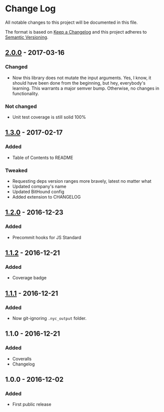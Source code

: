 # Change Log
All notable changes to this project will be documented in this file.

The format is based on [Keep a Changelog](http://keepachangelog.com/)
and this project adheres to [Semantic Versioning](http://semver.org/).

## [2.0.0] - 2017-03-16
### Changed
- Now this library does not mutate the input arguments. Yes, I know, it should have been done from the beginning, but hey, everybody's learning. This warrants a major semver bump. Otherwise, no changes in functionality.

### Not changed
- Unit test coverage is still solid 100%

## [1.3.0] - 2017-02-17
### Added
- Table of Contents to README

### Tweaked
- Requesting deps version ranges more bravely, latest no matter what
- Updated company's name
- Updated BitHound config
- Added extension to CHANGELOG

## [1.2.0] - 2016-12-23
### Added
- Precommit hooks for JS Standard

## [1.1.2] - 2016-12-21
### Added
- Coverage badge

## [1.1.1] - 2016-12-21
### Added
- Now git-ignoring `.nyc_output` folder.

## 1.1.0 - 2016-12-21
### Added
- Coveralls
- Changelog

## 1.0.0 - 2016-12-02
### Added
- First public release

[1.1.1]: https://github.com/codsen/object-set-all-values-to/compare/v1.1.0...v1.1.1
[1.1.2]: https://github.com/codsen/object-set-all-values-to/compare/v1.1.1...v1.1.2
[1.2.0]: https://github.com/codsen/object-set-all-values-to/compare/v1.1.2...v1.2.0
[1.3.0]: https://github.com/codsen/object-set-all-values-to/compare/v1.2.0...v1.3.0
[2.0.0]: https://github.com/codsen/object-set-all-values-to/compare/v1.3.2...v2.0.0
